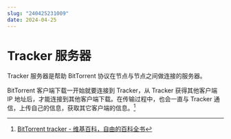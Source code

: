 ```yaml
---
slug: "240425231009"
date: 2024-04-25
---
```


# Tracker 服务器

Tracker 服务器是帮助 BitTorrent 协议在节点与节点之间做连接的服务器。

BitTorrent 客户端下载一开始就要连接到 Tracker，从 Tracker 获得其他客户端 IP 地址后，才能连接到其他客户端下载。在传输过程中，也会一直与 Tracker 通信，上传自己的信息，获取其它客户端的信息。[^1]

[^1]: [BitTorrent tracker - 维基百科，自由的百科全书](https://zh.wikipedia.org/wiki/BitTorrent_tracker)

